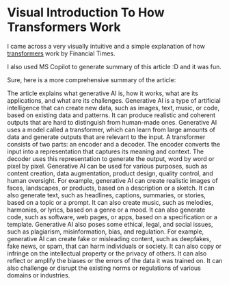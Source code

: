 # Visual Introduction To How Transformers Work

I came across a very visually intuitive and a simple explanation of how [transformers](https://ig.ft.com/generative-ai/) work by Financial Times.

I also used MS Copilot to generate summary of this article :D and it was fun.

Sure, here is a more comprehensive summary of the article:

The article explains what generative AI is, how it works, what are its applications, and what are its challenges.
Generative AI is a type of artificial intelligence that can create new data, such as images, text, music, or code, based on existing data and patterns. It can produce realistic and coherent outputs that are hard to distinguish from human-made ones.
Generative AI uses a model called a transformer, which can learn from large amounts of data and generate outputs that are relevant to the input. A transformer consists of two parts: an encoder and a decoder. The encoder converts the input into a representation that captures its meaning and context. The decoder uses this representation to generate the output, word by word or pixel by pixel.
Generative AI can be used for various purposes, such as content creation, data augmentation, product design, quality control, and human oversight. For example, generative AI can create realistic images of faces, landscapes, or products, based on a description or a sketch. It can also generate text, such as headlines, captions, summaries, or stories, based on a topic or a prompt. It can also create music, such as melodies, harmonies, or lyrics, based on a genre or a mood. It can also generate code, such as software, web pages, or apps, based on a specification or a template.
Generative AI also poses some ethical, legal, and social issues, such as plagiarism, misinformation, bias, and regulation. For example, generative AI can create fake or misleading content, such as deepfakes, fake news, or spam, that can harm individuals or society. It can also copy or infringe on the intellectual property or the privacy of others. It can also reflect or amplify the biases or the errors of the data it was trained on. It can also challenge or disrupt the existing norms or regulations of various domains or industries.

